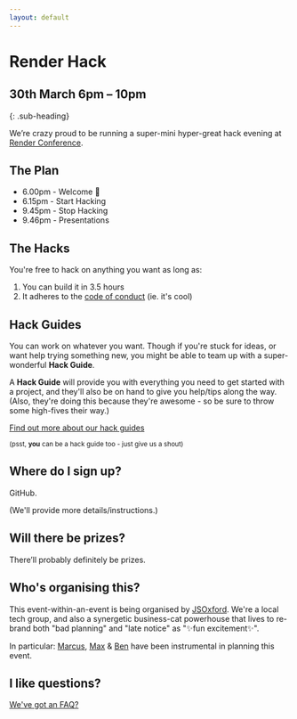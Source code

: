 ```yaml
---
layout: default
---
```


# Render Hack

## 30th March 6pm – 10pm
{: .sub-heading}

We’re crazy proud to be running a super-mini hyper-great hack evening at [Render Conference](http://render-conf.com/).

## The Plan

* 6.00pm - Welcome 👋
* 6.15pm - Start Hacking
* 9.45pm - Stop Hacking
* 9.46pm - Presentations

## The Hacks

You're free to hack on anything you want as long as:

1. You can build it in 3.5 hours
2. It adheres to the [code of conduct](http://2017.render-conf.com/code-of-conduct) (ie. it's cool)

## Hack Guides

You can work on whatever you want. Though if you're stuck for ideas, or want help trying something new, you might be able to team up with a super-wonderful **Hack Guide**.

A **Hack Guide** will provide you with everything you need to get started with a project, and they'll also be on hand to give you help/tips along the way.  (Also, they're doing this because they're awesome - so be sure to throw some high-fives their way.)

[Find out more about our hack guides](guides)

<small>(psst, **you** can be a hack guide too - just give us a shout)</small>

## Where do I sign up?

GitHub.

(We'll provide more details/instructions.)


## Will there be prizes?

There’ll probably definitely be prizes.


## Who's organising this?

This event-within-an-event is being organised by [JSOxford](http://jsoxford.com). We're a local tech group, and also a synergetic business-cat powerhouse that lives to re-brand both "bad planning" and "late notice" as "✨fun excitement✨".

In particular: [Marcus](https://twitter.com/Marcus_Noble_), [Max](https://twitter.com/omgmog) & [Ben](https://twitter.com/benjaminbenben) have been instrumental in planning this event.


## I like questions?

[We've got an FAQ?](faq)

